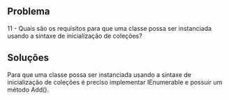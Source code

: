 ## Problema
11 - Quais são os requisitos para que uma classe possa ser instanciada usando a sintaxe de inicialização de coleções?

## Soluções
Para que uma classe possa ser instanciada usando a sintaxe de inicialização de coleções é preciso implementar IEnumerable<T> e possuir um método Add().



